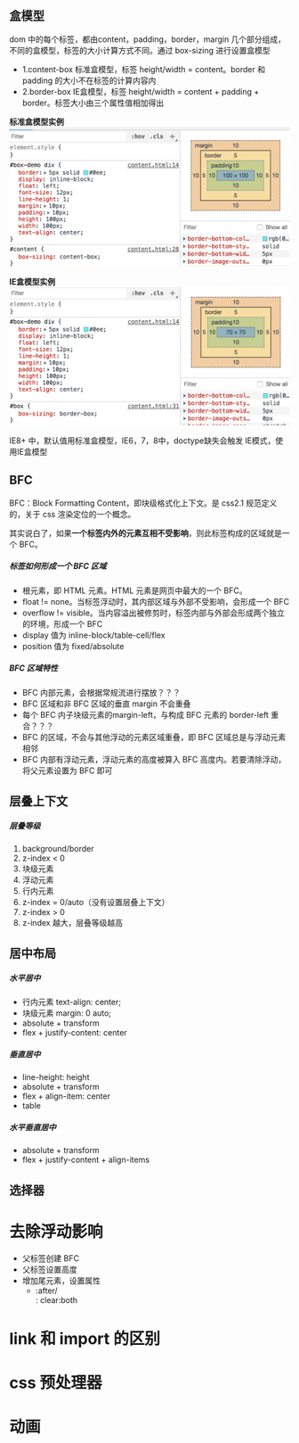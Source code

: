 ## 盒模型
dom 中的每个标签，都由content，padding，border，margin 几个部分组成，不同的盒模型，标签的大小计算方式不同。通过 box-sizing 进行设置盒模型
* 1.content-box 标准盒模型，标签 height/width = content。border 和 padding 的大小不在标签的计算内容内
* 2.border-box  IE盒模型，标签 height/width = content + padding + border。标签大小由三个属性值相加得出

**标准盒模型实例**
![content-box](./content-box.png 'content-box')

**IE盒模型实例**
![border-box](./border-box.png 'border-box')

IE8+ 中，默认值用标准盒模型，IE6，7，8中，doctype缺失会触发 IE模式，使用IE盒模型

## BFC
BFC：Block Formatting Content，即块级格式化上下文。是 css2.1 规范定义的，关于 css 渲染定位的一个概念。

其实说白了，如果**一个标签内外的元素互相不受影响**，则此标签构成的区域就是一个 BFC。

##### 标签如何形成一个 BFC 区域
* 根元素，即 HTML 元素。HTML 元素是网页中最大的一个 BFC。
* float != none。当标签浮动时，其内部区域与外部不受影响，会形成一个 BFC
* overflow != visible。当内容溢出被修剪时，标签内部与外部会形成两个独立的环境，形成一个 BFC
* display 值为 inline-block/table-cell/flex
* position 值为 fixed/absolute

##### BFC 区域特性
* BFC 内部元素，会根据常规流进行摆放？？？
* BFC 区域和非 BFC 区域的垂直 margin 不会重叠
* 每个 BFC 内子块级元素的margin-left，与构成 BFC 元素的 border-left 重合？？？
* BFC 的区域，不会与其他浮动的元素区域重叠，即 BFC 区域总是与浮动元素相邻
* BFC 内部有浮动元素，浮动元素的高度被算入 BFC 高度内。若要清除浮动，将父元素设置为 BFC 即可

## 层叠上下文

##### 层叠等级
1. background/border
2. z-index < 0
3. 块级元素
4. 浮动元素
5. 行内元素
6. z-index = 0/auto（没有设置层叠上下文）
7. z-index > 0
8. z-index 越大，层叠等级越高

## 居中布局

##### 水平居中
* 行内元素 text-align: center;
* 块级元素 margin: 0 auto;
* absolute + transform
* flex + justify-content: center

##### 垂直居中
* line-height: height
* absolute + transform
* flex + align-item: center
* table

##### 水平垂直居中
* absolute + transform
* flex + justify-content + align-items

## 选择器

# 去除浮动影响
* 父标签创建 BFC 
* 父标签设置高度
* 增加尾元素，设置属性
    * :after/<br> : clear:both

# link 和 import 的区别

# css 预处理器

# 动画
